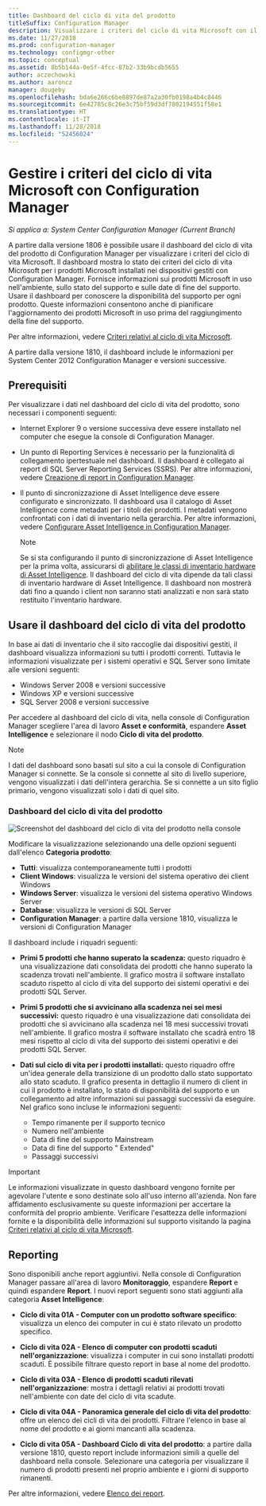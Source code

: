 ```yaml
---
title: Dashboard del ciclo di vita del prodotto
titleSuffix: Configuration Manager
description: Visualizzare i criteri del ciclo di vita Microsoft con il dashboard del ciclo di vita del prodotto in Configuration Manager.
ms.date: 11/27/2018
ms.prod: configuration-manager
ms.technology: configmgr-other
ms.topic: conceptual
ms.assetid: 8b5b144a-0e5f-4fcc-87b2-33b9bcdb5655
author: aczechowski
ms.author: aaroncz
manager: dougeby
ms.openlocfilehash: bda6e266c6be8897de87a2a30fb0198a4b4c8446
ms.sourcegitcommit: 6e42785c8c26e3c75bf59d3df7802194551f58e1
ms.translationtype: HT
ms.contentlocale: it-IT
ms.lasthandoff: 11/28/2018
ms.locfileid: "52456024"
---
```

# <a name="manage-microsoft-lifecycle-policy-with-configuration-manager"></a>Gestire i criteri del ciclo di vita Microsoft con Configuration Manager

*Si applica a: System Center Configuration Manager (Current Branch)*

A partire dalla versione 1806 è possibile usare il dashboard del ciclo di vita del prodotto di Configuration Manager per visualizzare i criteri del ciclo di vita Microsoft. Il dashboard mostra lo stato dei criteri del ciclo di vita Microsoft per i prodotti Microsoft installati nei dispositivi gestiti con Configuration Manager. Fornisce informazioni sui prodotti Microsoft in uso nell'ambiente, sullo stato del supporto e sulle date di fine del supporto. Usare il dashboard per conoscere la disponibilità del supporto per ogni prodotto. Queste informazioni consentono anche di pianificare l'aggiornamento dei prodotti Microsoft in uso prima del raggiungimento della fine del supporto.  

Per altre informazioni, vedere [Criteri relativi al ciclo di vita Microsoft](https://support.microsoft.com/lifecycle).

A partire dalla versione 1810, il dashboard include le informazioni per System Center 2012 Configuration Manager e versioni successive.<!--1358702-->  



## <a name="prerequisites"></a>Prerequisiti 

 Per visualizzare i dati nel dashboard del ciclo di vita del prodotto, sono necessari i componenti seguenti:  

- Internet Explorer 9 o versione successiva deve essere installato nel computer che esegue la console di Configuration Manager.  

- Un punto di Reporting Services è necessario per la funzionalità di collegamento ipertestuale nel dashboard. Il dashboard è collegato ai report di SQL Server Reporting Services (SSRS). Per altre informazioni, vedere [Creazione di report in Configuration Manager](/sccm/core/servers/manage/reporting).  

- Il punto di sincronizzazione di Asset Intelligence deve essere configurato e sincronizzato. Il dashboard usa il catalogo di Asset Intelligence come metadati per i titoli dei prodotti. I metadati vengono confrontati con i dati di inventario nella gerarchia. Per altre informazioni, vedere [Configurare Asset Intelligence in Configuration Manager](/sccm/core/clients/manage/asset-intelligence/configuring-asset-intelligence).  

     > [!NOTE]  
     > Se si sta configurando il punto di sincronizzazione di Asset Intelligence per la prima volta, assicurarsi di [abilitare le classi di inventario hardware di Asset Intelligence](/sccm/core/clients/manage/asset-intelligence/configuring-asset-intelligence#BKMK_EnableAssetIntelligence). Il dashboard del ciclo di vita dipende da tali classi di inventario hardware di Asset Intelligence. Il dashboard non mostrerà dati fino a quando i client non saranno stati analizzati e non sarà stato restituito l'inventario hardware.  



## <a name="use-the-product-lifecycle-dashboard"></a>Usare il dashboard del ciclo di vita del prodotto

In base ai dati di inventario che il sito raccoglie dai dispositivi gestiti, il dashboard visualizza informazioni su tutti i prodotti correnti. Tuttavia le informazioni visualizzate per i sistemi operativi e SQL Server sono limitate alle versioni seguenti:

- Windows Server 2008 e versioni successive
- Windows XP e versioni successive
- SQL Server 2008 e versioni successive

Per accedere al dashboard del ciclo di vita, nella console di Configuration Manager scegliere l'area di lavoro **Asset e conformità**, espandere **Asset Intelligence** e selezionare il nodo **Ciclo di vita del prodotto**.

> [!NOTE]  
> I dati del dashboard sono basati sul sito a cui la console di Configuration Manager si connette. Se la console si connette al sito di livello superiore, vengono visualizzati i dati dell'intera gerarchia. Se si connette a un sito figlio primario, vengono visualizzati solo i dati di quel sito.

### <a name="product-lifecycle-dashboard"></a>Dashboard del ciclo di vita del prodotto

![Screenshot del dashboard del ciclo di vita del prodotto nella console](media/product-lifecycle-dashboard.png)

Modificare la visualizzazione selezionando una delle opzioni seguenti dall'elenco **Categoria prodotto**:  
- **Tutti**: visualizza contemporaneamente tutti i prodotti  
- **Client Windows**: visualizza le versioni del sistema operativo dei client Windows  
- **Windows Server**: visualizza le versioni del sistema operativo Windows Server  
- **Database**: visualizza le versioni di SQL Server  
- **Configuration Manager**: a partire dalla versione 1810, visualizza le versioni di Configuration Manager  

Il dashboard include i riquadri seguenti:  

- **Primi 5 prodotti che hanno superato la scadenza:** questo riquadro è una visualizzazione dati consolidata dei prodotti che hanno superato la scadenza trovati nell'ambiente. Il grafico mostra il software installato scaduto rispetto al ciclo di vita del supporto dei sistemi operativi e dei prodotti SQL Server.  

- **Primi 5 prodotti che si avvicinano alla scadenza nei sei mesi successivi:** questo riquadro è una visualizzazione dati consolidata dei prodotti che si avvicinano alla scadenza nei 18 mesi successivi trovati nell'ambiente. Il grafico mostra il software installato che scadrà entro 18 mesi rispetto al ciclo di vita del supporto dei sistemi operativi e dei prodotti SQL Server.  

- **Dati sul ciclo di vita per i prodotti installati:** questo riquadro offre un'idea generale della transizione di un prodotto dallo stato supportato allo stato scaduto. Il grafico presenta in dettaglio il numero di client in cui il prodotto è installato, lo stato di disponibilità del supporto e un collegamento ad altre informazioni sui passaggi successivi da eseguire. Nel grafico sono incluse le informazioni seguenti:     
    - Tempo rimanente per il supporto tecnico
    - Numero nell'ambiente 
    - Data di fine del supporto Mainstream
    - Data di fine del supporto " Extended"
    - Passaggi successivi  

> [!IMPORTANT]  
> Le informazioni visualizzate in questo dashboard vengono fornite per agevolare l'utente e sono destinate solo all'uso interno all'azienda. Non fare affidamento esclusivamente su queste informazioni per accertare la conformità del proprio ambiente. Verificare l'esattezza delle informazioni fornite e la disponibilità delle informazioni sul supporto visitando la pagina [Criteri relativi al ciclo di vita Microsoft](https://support.microsoft.com/lifecycle).  



## <a name="reporting"></a>Reporting

Sono disponibili anche report aggiuntivi. Nella console di Configuration Manager passare all'area di lavoro **Monitoraggio**, espandere **Report** e quindi espandere **Report**. I nuovi report seguenti sono stati aggiunti alla categoria **Asset Intelligence**:  

- **Ciclo di vita 01A - Computer con un prodotto software specifico**: visualizza un elenco dei computer in cui è stato rilevato un prodotto specifico.  

- **Ciclo di vita 02A - Elenco di computer con prodotti scaduti nell'organizzazione**: visualizza i computer in cui sono installati prodotti scaduti. È possibile filtrare questo report in base al nome del prodotto.

- **Ciclo di vita 03A - Elenco di prodotti scaduti rilevati nell'organizzazione**: mostra i dettagli relativi ai prodotti trovati nell'ambiente con date del ciclo di vita scadute.  

- **Ciclo di vita 04A - Panoramica generale del ciclo di vita del prodotto**: offre un elenco dei cicli di vita dei prodotti. Filtrare l'elenco in base al nome del prodotto e ai giorni mancanti alla scadenza.  

- **Ciclo di vita 05A - Dashboard Ciclo di vita del prodotto**: a partire dalla versione 1810, questo report include informazioni simili a quelle del dashboard nella console. Selezionare una categoria per visualizzare il numero di prodotti presenti nel proprio ambiente e i giorni di supporto rimanenti.  

Per altre informazioni, vedere [Elenco dei report](/sccm/core/servers/manage/list-of-reports#asset-intelligence).<!--SCCMDocs issue 997-->  
